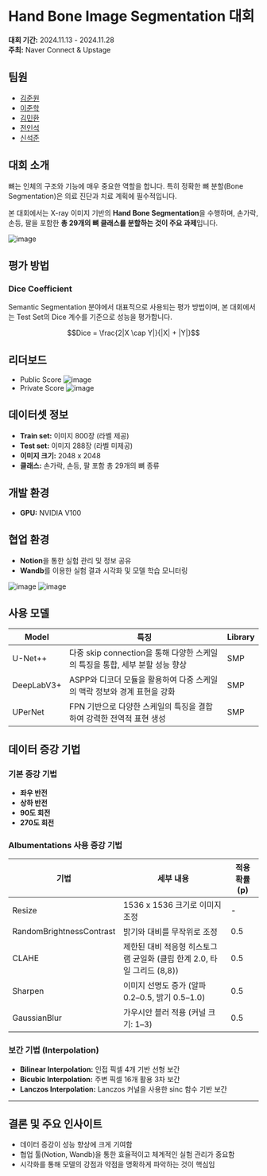 # Hand Bone Image Segmentation 대회

**대회 기간:** 2024.11.13 - 2024.11.28  
**주최:** Naver Connect & Upstage

## 팀원
- [김준원](https://github.com/KimJunWon98)
- [이준학](https://github.com/danlee0113)
- [김민환](https://github.com/alsghks1066)
- [전인석](https://github.com/inDseok)
- [신석준](https://github.com/SeokjunShin)


## 대회 소개

뼈는 인체의 구조와 기능에 매우 중요한 역할을 합니다. 특히 정확한 뼈 분할(Bone Segmentation)은 의료 진단과 치료 계획에 필수적입니다.

본 대회에서는 X-ray 이미지 기반의 **Hand Bone Segmentation**을 수행하며, 손가락, 손등, 팔을 포함한 **총 29개의 뼈 클래스를 분할하는 것이 주요 과제**입니다.


![image](https://github.com/user-attachments/assets/fe33f559-b68f-4db3-9aa9-228652154972)

## 평가 방법

### Dice Coefficient

Semantic Segmentation 분야에서 대표적으로 사용되는 평가 방법이며, 본 대회에서는 Test Set의 Dice 계수를 기준으로 성능을 평가합니다.

$$Dice = \frac{2|X \cap Y|}{|X| + |Y|}$$



## 리더보드
- Public Score
![image](https://github.com/user-attachments/assets/458b3b61-a1ed-4171-adf0-b51b38bb1cb0)
- Private Score
![image](https://github.com/user-attachments/assets/5fd45d4a-1594-4a2f-bc90-78170688adb9)


## 데이터셋 정보

- **Train set:** 이미지 800장 (라벨 제공)
- **Test set:** 이미지 288장 (라벨 미제공)
- **이미지 크기:** 2048 x 2048
- **클래스:** 손가락, 손등, 팔 포함 총 29개의 뼈 종류


## 개발 환경

- **GPU:** NVIDIA V100

## 협업 환경

- **Notion**을 통한 실험 관리 및 정보 공유
- **Wandb**를 이용한 실험 결과 시각화 및 모델 학습 모니터링


![image](https://github.com/user-attachments/assets/a6d68c64-da0e-4958-8cca-34da4cdec579)
![image](https://github.com/user-attachments/assets/6cf37168-f8fe-46ac-9b91-d248162b9580)

## 사용 모델

| Model        | 특징                                                                                                    | Library |
|--------------|---------------------------------------------------------------------------------------------------------|---------|
| U-Net++      | 다중 skip connection을 통해 다양한 스케일의 특징을 통합, 세부 분할 성능 향상                                 | SMP     |
| DeepLabV3+   | ASPP와 디코더 모듈을 활용하여 다중 스케일의 맥락 정보와 경계 표현을 강화                                  | SMP     |
| UPerNet      | FPN 기반으로 다양한 스케일의 특징을 결합하여 강력한 전역적 표현 생성                                      | SMP     |

## 데이터 증강 기법

### 기본 증강 기법

- **좌우 반전**
- **상하 반전**
- **90도 회전**
- **270도 회전**

### Albumentations 사용 증강 기법

| 기법                       | 세부 내용                                                                           | 적용 확률 (p) |
|----------------------------|-------------------------------------------------------------------------------------|---------------|
| Resize                     | 1536 x 1536 크기로 이미지 조정                                                        | -             |
| RandomBrightnessContrast   | 밝기와 대비를 무작위로 조정                                                          | 0.5           |
| CLAHE                      | 제한된 대비 적응형 히스토그램 균일화 (클립 한계 2.0, 타일 그리드 (8,8))                | 0.5           |
| Sharpen                    | 이미지 선명도 증가 (알파 0.2–0.5, 밝기 0.5–1.0)                                      | 0.5           |
| GaussianBlur               | 가우시안 블러 적용 (커널 크기: 1–3)                                                  | 0.5           |

### 보간 기법 (Interpolation)

- **Bilinear Interpolation:** 인접 픽셀 4개 기반 선형 보간
- **Bicubic Interpolation:** 주변 픽셀 16개 활용 3차 보간
- **Lanczos Interpolation:** Lanczos 커널을 사용한 sinc 함수 기반 보간

---

## 결론 및 주요 인사이트

- 데이터 증강이 성능 향상에 크게 기여함
- 협업 툴(Notion, Wandb)을 통한 효율적이고 체계적인 실험 관리가 중요함
- 시각화를 통해 모델의 강점과 약점을 명확하게 파악하는 것이 핵심임
